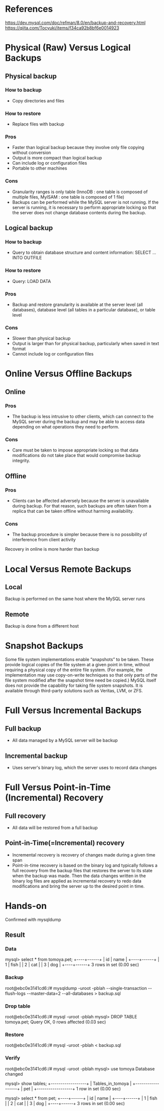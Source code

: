 # References
https://dev.mysql.com/doc/refman/8.0/en/backup-and-recovery.html
https://qiita.com/Tocyuki/items/f34ca92b8bf6e0014923

# Physical (Raw) Versus Logical Backups
## Physical backup
### How to backup
- Copy directories and files

### How to restore
- Replace files with backup

### Pros
- Faster than logical backup because they involve only file copying without conversion
- Output is more compact than logical backup
- Can include log or configuration files
- Portable to other machines

### Cons
- Granularity ranges is only table (InnoDB : one table is composed of multiple files, MyISAM : one table is composed of 1 file)
- Backups can be performed while the MySQL server is not running. 
If the server is running, it is necessary to perform appropriate locking so that the server does not change database contents during the backup. 

## Logical backup
### How to backup
- Query to obtain database structure and content information: SELECT ... INTO OUTFILE

### How to restore
- Query: LOAD DATA

### Pros
- Backup and restore granularity is available at the server level (all databases), database level (all tables in a particular database), or table level

### Cons
- Slower than physical backup
- Output is larger than for physical backup, particularly when saved in text format
- Cannot include log or configuration files

# Online Versus Offline Backups
## Online
### Pros
- The backup is less intrusive to other clients, which can connect to the MySQL server during the backup and may be able to access data depending on what operations they need to perform.
### Cons
- Care must be taken to impose appropriate locking so that data modifications do not take place that would compromise backup integrity.

## Offline
### Pros
- Clients can be affected adversely because the server is unavailable during backup. 
For that reason, such backups are often taken from a replica that can be taken offline without harming availability.
### Cons
- The backup procedure is simpler because there is no possibility of interference from client activity

Recovery in online is more harder than backup

# Local Versus Remote Backups
## Local
Backup is performed on the same host where the MySQL server runs

## Remote
Backup is done from a different host

# Snapshot Backups
Some file system implementations enable “snapshots” to be taken. 
These provide logical copies of the file system at a given point in time, without requiring a physical copy of the entire file system. 
(For example, the implementation may use copy-on-write techniques so that only parts of the file system modified after the snapshot time need be copied.) 
MySQL itself does not provide the capability for taking file system snapshots. 
It is available through third-party solutions such as Veritas, LVM, or ZFS.

# Full Versus Incremental Backups
## Full backup
- All data managed by a MySQL server will be backup

## Incremental backup
- Uses server's binary log, which the server uses to record data changes

# Full Versus Point-in-Time (Incremental) Recovery
## Full recovery
- All data will be restored from a full backup

## Point-in-Time(=Incremental) recovery
- Incremental recovery is recovery of changes made during a given time span
- Point-in-time recovery is based on the binary log and typically follows a full recovery from the backup files that restores the server to its state when the backup was made.
Then the data changes written in the binary log files are applied as incremental recovery to redo data modifications and bring the server up to the desired point in time.

# Hands-on
Confirmed with mysqldump

## Result
### Data
mysql> select * from tomoya.pet;
+----+------+
| id | name |
+----+------+
|  1 | fish |
|  2 | cat  |
|  3 | dog  |
+----+------+
3 rows in set (0.00 sec)

### Backup
root@ebc0e3141cd6:/# mysqldump -uroot -pblah --single-transaction --flush-logs --master-data=2 --all-databases > backup.sql

### Drop table
root@ebc0e3141cd6:/# mysql -uroot -pblah
mysql> DROP TABLE tomoya.pet;
Query OK, 0 rows affected (0.03 sec)

### Restore
root@ebc0e3141cd6:/# mysql -uroot -pblah < backup.sql 

### Verify
root@ebc0e3141cd6:/# mysql -uroot -pblah
mysql> use tomoya
Database changed

mysql> show tables;
+------------------+
| Tables_in_tomoya |
+------------------+
| pet              |
+------------------+
1 row in set (0.00 sec)

mysql> select * from pet;
+----+------+
| id | name |
+----+------+
|  1 | fish |
|  2 | cat  |
|  3 | dog  |
+----+------+
3 rows in set (0.00 sec)

